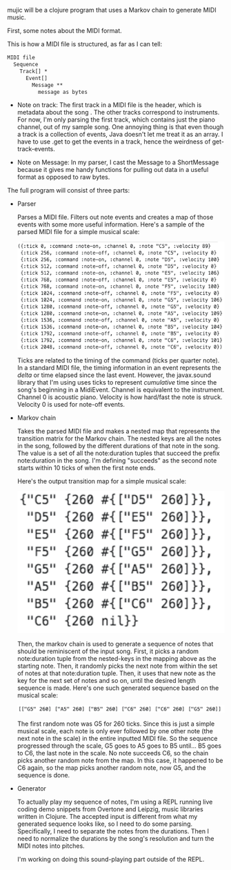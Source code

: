 mujic will be a clojure program that uses a Markov chain to generate MIDI music.

First, some notes about the MIDI format.

This is how a MIDI file is structured, as far as I can tell:

    MIDI file
      Sequence
        Track[] *
          Event[]
            Message **
              message as bytes

* Note on track: The first track in a MIDI file is the header, which is metadata
about the song . The other tracks correspond to instruments. For now, I'm only parsing
the first track, which contains just the piano channel, out of my sample song.
One annoying thing is that even though a track is a collection of events, Java
doesn't let me treat it as an array. I have to use .get to get the events in a
track, hence the weirdness of get-track-events.

* Note on Message: In my parser, I cast the Message to a ShortMessage because it
gives me handy functions for pulling out data in a useful format as opposed to
raw bytes.

The full program will consist of three parts:

- Parser

  Parses a MIDI file. Filters out note events and creates a map of those events
  with some more useful information. Here's a sample of the parsed MIDI file for a
  simple musical scale:

  <img src="images/sample_parsed_midi.png" width="600" >

  Ticks are related to the timing of the command (ticks per quarter note). In a
  standard MIDI file, the timing information in an event represents the *delta* or
  time elapsed since the last event. However, the javax.sound library that I'm using
  uses ticks to represent *cumulative* time since the song's beginning in a MidiEvent.
  Channel is equivalent to the instrument. Channel 0 is acoustic piano.
  Velocity is how hard/fast the note is struck. Velocity 0 is used for note-off events.


- Markov chain

  Takes the parsed MIDI file and makes a nested map that represents the transition matrix
  for the Markov chain. The nested keys are all the notes in the song, followed by the
  different durations of that note in the song. The value is a set of all the note:duration
  tuples that succeed the prefix note:duration in the song. I'm defining "succeeds" as
  the second note starts within 10 ticks of when the first note ends.

  Here's the output transition map for a simple musical scale:

  <img src="images/sample_grouped_notes.png" width="600" >

  Then, the markov chain is used to generate a sequence of notes that
  should be reminiscent of the input song. First, it picks a random note:duration tuple from the nested-keys in the mapping above as the starting note. Then, it randomly picks the next note from within the set of notes at that note:duration tuple. Then, it uses that new note as the key for the next set of notes and so on, until
  the desired length sequence is made. Here's one such generated sequence based on the musical scale:

  <img src="images/scale_based_sequence.png" width="600" >

  The first random note was G5 for 260 ticks. Since this is just a simple musical scale, each note is only ever followed by one other note (the next note in the scale) in the entire inputted MIDI file. So the sequence progressed through the scale, G5 goes to A5 goes to B5 until... B5 goes to C6, the last note in the scale. No note succeeds C6, so the chain picks another random note from the map. In this case, it happened to be C6 again, so the map picks another random note, now G5, and the sequence is done.

- Generator

  To actually play my sequence of notes, I'm using a REPL running live coding demo snippets from Overtone and Leipzig, music libraries written in Clojure. The accepted input is different from what my generated sequence looks like, so I need to do some parsing. Specifically, I need to separate the notes from the durations. Then I need to normalize the durations by the song's resolution and turn the MIDI notes into pitches.

  I'm working on doing this sound-playing part outside of the REPL.
